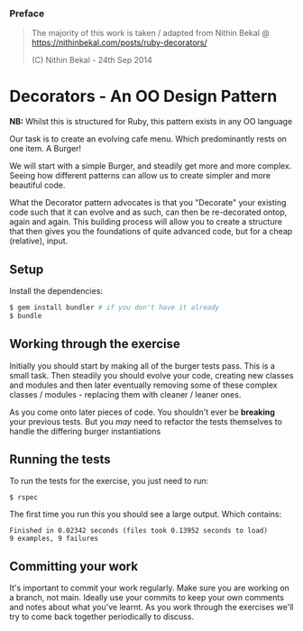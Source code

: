 ### Preface

> The majority of this work is taken / adapted from Nithin Bekal @ https://nithinbekal.com/posts/ruby-decorators/
> 
> (C) Nithin Bekal - 24th Sep 2014

# Decorators - An OO Design Pattern

**NB:** Whilst this is structured for Ruby, this pattern exists in any OO language

Our task is to create an evolving cafe menu. Which predominantly rests on one item. A Burger!

We will start with a simple Burger, and steadily get more and more complex. Seeing how different patterns
can allow us to create simpler and more beautiful code.

What the Decorator pattern advocates is that you "Decorate" your existing code such that it can evolve
and as such, can then be re-decorated ontop, again and again. This building process will allow you to create
a structure that then gives you the foundations of quite advanced code, but for a cheap (relative), input.

## Setup

Install the dependencies:

```bash
$ gem install bundler # if you don't have it already
$ bundle
```

## Working through the exercise

Initially you should start by making all of the burger tests pass. This is a small task. Then steadily
you should evolve your code, creating new classes and modules and then later eventually removing some of
these complex classes / modules - replacing them with cleaner / leaner ones.

As you come onto later pieces of code. You shouldn't ever be **breaking** your previous tests. But you _may_
need to refactor the tests themselves to handle the differing burger instantiations

## Running the tests

To run the tests for the exercise, you just need to run:

```
$ rspec
```

The first time you run this you should see a large output. Which contains:

```
Finished in 0.02342 seconds (files took 0.13952 seconds to load)
9 examples, 9 failures
```

## Committing your work

It's important to commit your work regularly. Make sure you are working on a
branch, not main. Ideally use your commits to keep your own
comments and notes about what you've learnt. As you work through the exercises
we'll try to come back together periodically to discuss.
